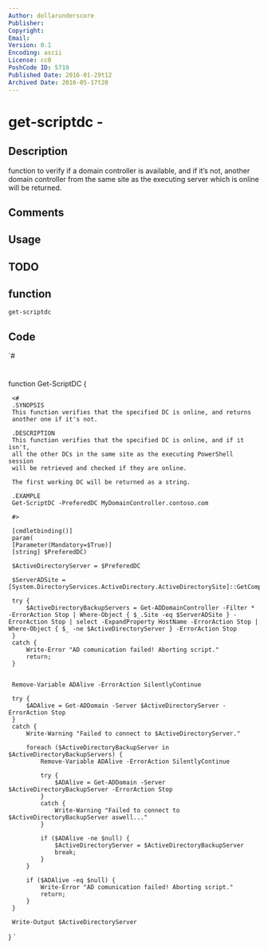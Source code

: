 ```yaml
---
Author: dollarunderscore
Publisher: 
Copyright: 
Email: 
Version: 0.1
Encoding: ascii
License: cc0
PoshCode ID: 5719
Published Date: 2016-01-29t12
Archived Date: 2016-05-17t20
---
```


# get-scriptdc - 

## Description

function to verify if a domain controller is available, and if it’s not, another domain controller from the same site as the executing server which is online will be returned.

## Comments



## Usage



## TODO



## function

`get-scriptdc`

## Code

`#
 #
 function Get-ScriptDC
 {
 
     <#
     .SYNOPSIS
     This function verifies that the specified DC is online, and returns
     another one if it's not.
 
     .DESCRIPTION
     This function verifies that the specified DC is online, and if it isn't,
     all the other DCs in the same site as the executing PowerShell session
     will be retrieved and checked if they are online.
 
     The first working DC will be returned as a string.
 
     .EXAMPLE
     Get-ScriptDC -PreferedDC MyDomainController.contoso.com
 
     #>
 
     [cmdletbinding()]
     param(
     [Parameter(Mandatory=$True)]
     [string] $PreferedDC)
 
     $ActiveDirectoryServer = $PreferedDC
 
     $ServerADSite = [System.DirectoryServices.ActiveDirectory.ActiveDirectorySite]::GetComputerSite().Name
 
     try {
         $ActiveDirectoryBackupServers = Get-ADDomainController -Filter * -ErrorAction Stop | Where-Object { $_.Site -eq $ServerADSite } -ErrorAction Stop | select -ExpandProperty HostName -ErrorAction Stop | Where-Object { $_ -ne $ActiveDirectoryServer } -ErrorAction Stop
     }
     catch {
         Write-Error "AD comunication failed! Aborting script."
         return; 
     }
 
 
     Remove-Variable ADAlive -ErrorAction SilentlyContinue
 
     try {
         $ADAlive = Get-ADDomain -Server $ActiveDirectoryServer -ErrorAction Stop
     }
     catch {
         Write-Warning "Failed to connect to $ActiveDirectoryServer."
 
         foreach ($ActiveDirectoryBackupServer in $ActiveDirectoryBackupServers) {
             Remove-Variable ADAlive -ErrorAction SilentlyContinue
 
             try {
                 $ADAlive = Get-ADDomain -Server $ActiveDirectoryBackupServer -ErrorAction Stop
             }
             catch {
                 Write-Warning "Failed to connect to $ActiveDirectoryBackupServer aswell..."
             }
 
             if ($ADAlive -ne $null) {
                 $ActiveDirectoryServer = $ActiveDirectoryBackupServer
                 break;
             }
         }
 
         if ($ADAlive -eq $null) {
             Write-Error "AD comunication failed! Aborting script."
             return;
         }
     }
 
     Write-Output $ActiveDirectoryServer
 }
`


